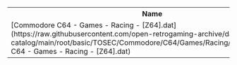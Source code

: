 <table>
<tr><th>Name</th><th>Size</th></tr>
<tr><td>[Commodore C64 - Games - Racing - [Z64].dat](https://raw.githubusercontent.com/open-retrogaming-archive/dat-catalog/main/root/basic/TOSEC/Commodore/C64/Games/Racing/[Z64]/Commodore C64 - Games - Racing - [Z64].dat)</td><td>84219</td></tr>
</table>
